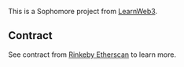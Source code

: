 This is a Sophomore project from [LearnWeb3](https://learnweb3.io/).

## Contract

See contract from [Rinkeby Etherscan](https://rinkeby.etherscan.io/address/0x4484e383a8832aa41dA76CB057e64b80c3b51bbd) to learn more.
